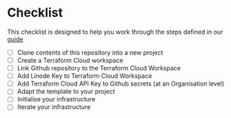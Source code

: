 # Checklist

This checklist is designed to help you work through the steps defined in our [guide](GUIDE.md)

- [ ] Clone contents of this repository into a new project
- [ ] Create a Terraform Cloud workspace
- [ ] Link Github repository to the Terraform Cloud Workspace
- [ ] Add Linode Key to Terraform Cloud Workspace
- [ ] Add Terraform Cloud API Key to Github secrets (at an Organisation level)
- [ ] Adapt the template to your project
- [ ] Initialise your infrastructure
- [ ] Iterate your infrastructure
